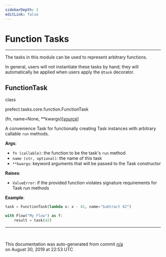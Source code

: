 ```yaml
---
sidebarDepth: 2
editLink: false
---
```

# Function Tasks
---
The tasks in this module can be used to represent arbitrary functions.

In general, users will not instantiate these tasks by hand; they will automatically be
applied when users apply the `@task` decorator.
 ## FunctionTask
 <div class='class-sig' id='prefect-tasks-core-function-functiontask'><p class="prefect-sig">class </p><p class="prefect-class">prefect.tasks.core.function.FunctionTask</p>(fn, name=None, **kwargs)<span class="source"><a href="https://github.com/PrefectHQ/prefect/blob/master/src/prefect/tasks/core/function.py#L14">[source]</a></span></div>

A convenience Task for functionally creating Task instances with arbitrary callable `run` methods.

**Args**:     <ul class="args"><li class="args">`fn (callable)`: the function to be the task's `run` method     </li><li class="args">`name (str, optional)`: the name of this task     </li><li class="args">`**kwargs`: keyword arguments that will be passed to the Task         constructor</li></ul>**Raises**:     <ul class="args"><li class="args">`ValueError`: if the provided function violates signature requirements         for Task run methods</li></ul>**Example**: 
```python
task = FunctionTask(lambda x: x - 42, name="Subtract 42")

with Flow("My Flow") as f:
    result = task(42)

```


---
<br>


<p class="auto-gen">This documentation was auto-generated from commit <a href='https://github.com/PrefectHQ/prefect/commit/n/a'>n/a</a> </br>on August 30, 2019 at 22:53 UTC</p>